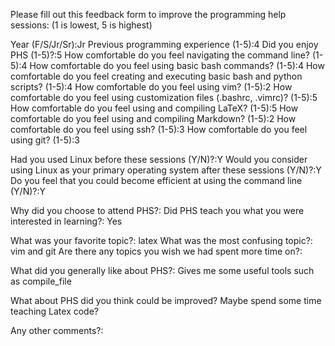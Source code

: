 Please fill out this feedback form to improve the programming help sessions:
(1 is lowest, 5 is highest)

Year (F/S/Jr/Sr):Jr
Previous programming experience (1-5):4
Did you enjoy PHS (1-5)?:5
How comfortable do you feel navigating the command line? (1-5):4
How comfortable do you feel using basic bash commands? (1-5):4
How comfortable do you feel creating and executing basic bash and python scripts? (1-5):4
How comfortable do you feel using vim? (1-5):2
How comfortable do you feel using customization files (.bashrc, .vimrc)?
(1-5):5
How comfortable do you feel using and compiling LaTeX? (1-5):5
How comfortable do you feel using and compiling Markdown? (1-5):2
How comfortable do you feel using ssh? (1-5):3
How comfortable do you feel using git? (1-5):3

Had you used Linux before these sessions (Y/N)?:Y
Would you consider using Linux as your primary operating system after these
sessions (Y/N)?:Y
Do you feel that you could become efficient at using the command line (Y/N)?:Y

Why did you choose to attend PHS?:
Did PHS teach you what you were interested in learning?: Yes

What was your favorite topic?: latex
What was the most confusing topic?: vim and git
Are there any topics you wish we had spent more time on?: 

What did you generally like about PHS?: 
Gives me some useful tools such as compile_file

What about PHS did you think could be improved?
Maybe spend some time teaching Latex code? 

Any other comments?:

